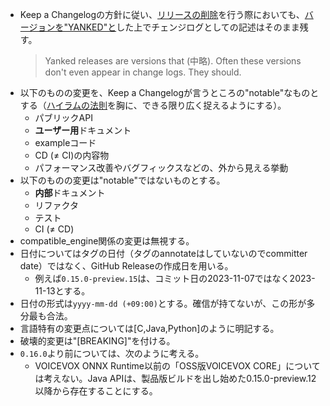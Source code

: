 - Keep a Changelogの方針に従い、[リリースの削除](https://github.com/VOICEVOX/voicevox_core/issues/1067)を行う際においても、[バージョンを"YANKED"と](https://keepachangelog.com/en/1.1.0/#yanked)した上でチェンジログとしての記述はそのまま残す。
    > Yanked releases are versions that (中略). Often these versions don't even appear in change logs. They should.
- 以下のものの変更を、Keep a Changelogが言うところの"notable"なものとする（[ハイラムの法則]を胸に、できる限り広く捉えるようにする）。
    - パブリックAPI
    - **ユーザー用**ドキュメント
    - exampleコード
    - CD (≠ CI)の内容物
    - パフォーマンス改善やバグフィックスなどの、外から見える挙動
- 以下のものの変更は"notable"ではないものとする。
    - **内部**ドキュメント
    - リファクタ
    - テスト
    - CI (≠ CD)
- compatible\_engine関係の変更は無視する。
- 日付についてはタグの日付（タグのannotateはしていないのでcommitter date）ではなく、GitHub Releaseの作成日を用いる。
    -  例えば`0.15.0-preview.15`は、コミット日の2023-11-07ではなく2023-11-13とする。
- 日付の形式は`yyyy-mm-dd (+09:00)`とする。確信が持てないが、この形が多分最も合法。
- 言語特有の変更点については\[C,Java,Python\]のように明記する。
- 破壊的変更は"\[BREAKING\]"を付ける。
- `0.16.0`より前については、次のように考える。
    - VOICEVOX ONNX Runtime以前の「OSS版VOICEVOX CORE」については考えない。Java APIは、製品版ビルドを出し始めた0.15.0-preview.12以降から存在することにする。

[ハイラムの法則]: https://www.hyrumslaw.com/
